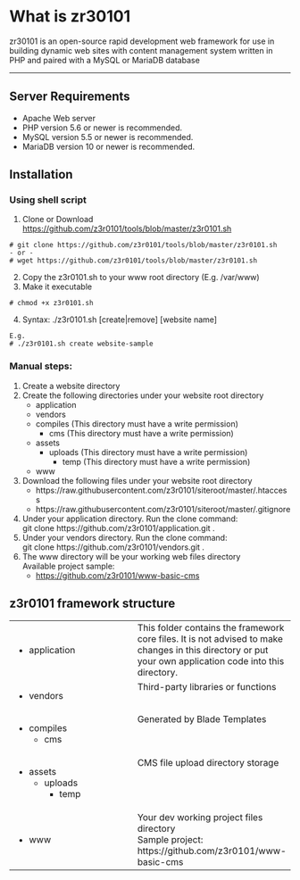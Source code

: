 # What is zr30101
zr30101 is an open-source rapid development web framework for use in building dynamic web sites with content management system written in PHP and paired with a MySQL or MariaDB database

<hr>

## Server Requirements
<ul>
<li>Apache Web server</li>  
<li>PHP version 5.6 or newer is recommended.</li>
<li>MySQL version 5.5 or newer is recommended.</li>
<li>MariaDB version 10 or newer is recommended.</li>
</ul>  

## Installation

### Using shell script
1. Clone or Download https://github.com/z3r0101/tools/blob/master/z3r0101.sh
```
# git clone https://github.com/z3r0101/tools/blob/master/z3r0101.sh
- or -
# wget https://github.com/z3r0101/tools/blob/master/z3r0101.sh
```
2. Copy the z3r0101.sh to your www root directory (E.g. /var/www)
3. Make it executable
```
# chmod +x z3r0101.sh
```
4. Syntax: ./z3r0101.sh [create|remove] [website name]
```
E.g.
# ./z3r0101.sh create website-sample
```

### Manual steps:
<ol>
  <li>Create a website directory</li>
  <li>Create the following directories under your website root directory
      <ul>
        <li>application</li>
        <li>vendors</li>
        <li>compiles (This directory must have a write permission)
            <ul>
              <li>cms (This directory must have a write permission)</li>
            </ul>  
        </li>
        <li>assets
          <ul>
            <li>uploads (This directory must have a write permission)
                <ul>
                  <li>temp (This directory must have a write permission)</li>
                </ul>  
            </li>
          </ul>  
        </li>  
        <li>www</li>
      </ul>
  </li>
  <li>Download the following files under your website root directory
      <ul>
        <li>https://raw.githubusercontent.com/z3r0101/siteroot/master/.htaccess</li>  
        <li>https://raw.githubusercontent.com/z3r0101/siteroot/master/.gitignore</li>
      </ul>  
  </li>
  <li>Under your application directory.
    Run the clone command:<br>git clone https://github.com/z3r0101/application.git .
  </li>
  <li>Under your vendors directory.
    Run the clone command:<br>git clone https://github.com/z3r0101/vendors.git .
  </li>
  <li>The www directory will be your working web files directory<br>
    Available project sample:
    <ul>
      <li><a href="https://github.com/z3r0101/www-basic-cms">https://github.com/z3r0101/www-basic-cms</a></li>
    </ul>  
  </li>
</ol>

## z3r0101 framework structure
<table>
  <tr>
    <td width="50%"><ul><li>application</li></ul></td>
    <td width="50%" valign="top">This folder contains the framework core files. It is not advised to make changes in this directory or put your own application code into this directory.</td>
  </tr>  
  <tr>
    <td><ul><li>vendors</li></ul></td>
    <td valign="top">Third-party libraries or functions</td>
  </tr>  
  <tr>
    <td>
      <ul>
        <li>
          compiles
          <ul><li>cms</li></ul>
        </li>
      </ul>  
    </td>
    <td valign="top">Generated by Blade Templates</td>
  </tr>
  <tr>
    <td>
      <ul>
        <li>
          assets
          <ul>
          <li>
            uploads
            <ul><li>temp</li></ul>
          </li>
          </ul>
        </li>  
      </ul>  
    </td>
    <td valign="top">CMS file upload directory storage</td>
  </tr>  
  <tr>
    <td><ul><li>www</li></ul></td>
    <td>Your dev working project files directory<br>Sample project: https://github.com/z3r0101/www-basic-cms</td>
  </tr>  
</table>  
